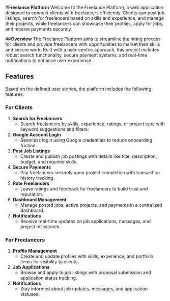 #**Freelance Platform**
Welcome to the Freelance Platform, a web application designed to connect clients with freelancers efficiently. Clients can post job listings, search for freelancers based on skills and experience, and manage their projects, while freelancers can showcase their profiles, apply for jobs, and receive payments securely.

##**Overview**
The Freelance Platform aims to streamline the hiring process for clients and provide freelancers with opportunities to market their skills and secure work. Built with a user-centric approach, this project includes robust search functionality, secure payment systems, and real-time notifications to enhance user experience.
## Features
Based on the defined user stories, the platform includes the following features:

### For Clients
1. **Search for Freelancers**  
   - Search freelancers by skills, experience, ratings, or project type with keyword suggestions and filters.
2. **Google Account Login**  
   - Seamless login using Google credentials to reduce onboarding friction.
3. **Post Job Listings**  
   - Create and publish job postings with details like title, description, budget, and required skills.
4. **Secure Payments**  
   - Pay freelancers securely upon project completion with transaction history tracking.
5. **Rate Freelancers**  
   - Leave ratings and feedback for freelancers to build trust and reputation.
6. **Dashboard Management**  
   - Manage posted jobs, active projects, and payments in a centralized dashboard.
7. **Notifications**  
   - Receive real-time updates on job applications, messages, and project milestones.

### For Freelancers
1. **Profile Management**  
   - Create and update profiles with skills, experience, and portfolio items for visibility to clients.
2. **Job Applications**  
   - Browse and apply to job listings with proposal submission and application status tracking.
3. **Notifications**  
   - Stay informed about job updates, messages, and application statuses.
